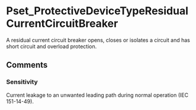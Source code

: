 # Pset_ProtectiveDeviceTypeResidualCurrentCircuitBreaker

A residual current circuit breaker opens, closes or isolates a circuit and has short circuit and overload protection.


## Comments

### Sensitivity

Current leakage to an unwanted leading path during normal operation (IEC 151-14-49).

